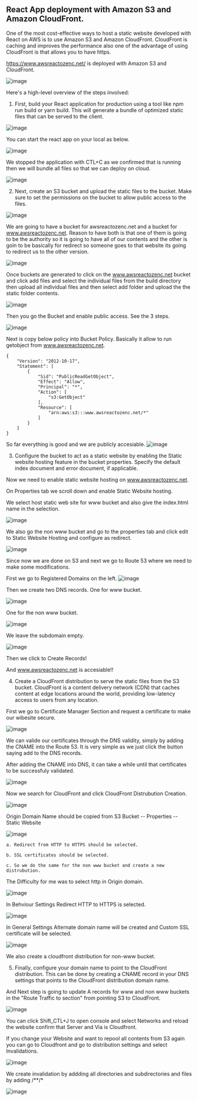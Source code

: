 ## React App deployment with Amazon S3 and Amazon CloudFront.

One of the most cost-effective ways to host a static website developed with React on AWS is to use Amazon S3 and Amazon CloudFront.
CloudFront is caching and improves the performance also one of the advantage of using CloudFront is that allows you to have https.

https://www.awsreactozenc.net/ is deployed with Amazon S3 and CloudFront.

![image](https://user-images.githubusercontent.com/62793938/230742100-b7d58ab4-936e-4887-b9bb-2f8cff8b3803.png)


Here's a high-level overview of the steps involved:

1. First, build your React application for production using a tool like npm run build or yarn build. This will generate a bundle of optimized static files that can be served to the client.

![image](https://user-images.githubusercontent.com/62793938/230743714-551b626b-6575-4011-bd30-a86d2cff6704.png)

You can start the react app on your local as below.

![image](https://user-images.githubusercontent.com/62793938/230743908-41718115-b569-4499-bc59-e23d5e190525.png)

We stopped the application with CTL+C as we confirmed that is running then we will bundle all files so that we can deploy on cloud.

![image](https://user-images.githubusercontent.com/62793938/230744086-3e4a0847-d758-4e3b-b748-dba535d2fe38.png)


2. Next, create an S3 bucket and upload the static files to the bucket. Make sure to set the permissions on the bucket to allow public access to the files.

![image](https://user-images.githubusercontent.com/62793938/230744209-9c548d4a-1418-449c-8a13-eb3462824fa9.png)

We are going to have a bucket for awsreactozenc.net and a bucket for www.awsreactozenc.net. Reason to have both is that one of them is going to be the authority so it is going to have all of our contents and the other is goin to be basically for redirect so someone goes to that website its going to redirect us to the other version.

![image](https://user-images.githubusercontent.com/62793938/230744710-a609df89-6800-42f5-83e5-2db34be52beb.png)

Once buckets are generated to click on the www.awsreactozenc.net bucket and click add files and select the individual files from the build directory then upload all individual files and then select add folder and upload the the static folder contents.

![image](https://user-images.githubusercontent.com/62793938/230744902-c1ec533d-cdc1-435f-8f25-93a725d29c7f.png)

Then you go the Bucket and enable public access. See the 3 steps.

![image](https://user-images.githubusercontent.com/62793938/230745136-c5035b5b-9d16-413c-a684-7810acf31292.png)

Next is copy below policy into Bucket Policy. Basically it allow to run getobject from www.awsreactozenc.net. 
```
{
    "Version": "2012-10-17",
    "Statement": [
        {
            "Sid": "PublicReadGetObject",
            "Effect": "Allow",
            "Principal": "*",
            "Action": [
                "s3:GetObject"
            ],
            "Resource": [
                "arn:aws:s3:::www.awsreactozenc.net/*"
            ]
        }
    ]
}
```
So far everything is good and we are  publicly accesiable.
![image](https://user-images.githubusercontent.com/62793938/230745403-cb766269-a09e-431f-89a0-d99cec038898.png)

3. Configure the bucket to act as a static website by enabling the Static website hosting feature in the bucket properties. Specify the default index document and error document, if applicable.

Now we need to enable static website hosting on www.awsreactozenc.net. 

On Properties tab we scroll down and enable Static Website hosting.

We select host static web site for www bucket and also give the index.html name in the selection.

![image](https://user-images.githubusercontent.com/62793938/230745591-ac35b8d2-5b7e-4a1d-ba07-59285d0f1072.png)

We also go the non www bucket and go to the properties tab and click edit to Static Website Hosting and configure as redirect.

![image](https://user-images.githubusercontent.com/62793938/230795112-7b8fbb4b-ca79-4ade-b74d-16b8b2290a98.png)


Since now we are done on S3 and next we go to Route 53 where we need to make some modifications.

First we go to Registered Domains on the left.
![image](https://user-images.githubusercontent.com/62793938/230747414-6ef56b5c-0b3b-45b0-8af7-6109e882e7a7.png)

Then we create two DNS records. 
One for www bucket.

![image](https://user-images.githubusercontent.com/62793938/230747540-6e6d388e-3990-4245-baf1-c2ba58c345fd.png)

One for the non www bucket.

![image](https://user-images.githubusercontent.com/62793938/230747576-a4f7572e-1249-4221-b16f-4b2cb1a2b424.png)

We leave the subdomain empty.

![image](https://user-images.githubusercontent.com/62793938/230747621-fc55dd5f-e629-4b20-950f-f3dfc6cb27d8.png)

Then we click to Create Records!

And www.awsreactozenc.net is accesiable!!

4. Create a CloudFront distribution to serve the static files from the S3 bucket. CloudFront is a content delivery network (CDN) that caches content at edge locations around the world, providing low-latency access to users from any location.

First we go to Certificate Manager Section and request a certificate to make our wibesite secure.

![image](https://user-images.githubusercontent.com/62793938/230747873-e040db76-7a45-4727-8253-5b4970efb7fa.png)

We can valide our certificates through the DNS validity, simply by adding the CNAME into the Route 53. It is very simple as we just click the button saying add to the DNS records.

After adding the CNAME into DNS, it can take a while until that certificates to be successfuly validated.

![image](https://user-images.githubusercontent.com/62793938/230748124-14114504-f90e-4bdc-824d-e735975145cb.png)


Now we search for CloudFront and click CloudFront Distrubution Creation.

![image](https://user-images.githubusercontent.com/62793938/230748234-eb7c004c-6f65-4f0b-8389-10d05786635a.png)

Origin Domain Name should be copied from S3 Bucket -- Properties -- Static Website

![image](https://user-images.githubusercontent.com/62793938/230748309-334b8064-2a56-4b37-a06f-d34e303e19d3.png)

    a. Redirect from HTTP to HTTPS should be selected.

    b. SSL certificates should be selected.

    c. So we do the same for the non www bucket and create a new distrubution.


The Difficulty for me was to select http in Origin domain.

![image](https://user-images.githubusercontent.com/62793938/230791323-5fba32d1-e28e-43d6-b56f-9d3ef34bb715.png)

In Behviour Settings Redirect HTTP to HTTPS is selected.

![image](https://user-images.githubusercontent.com/62793938/230791354-0a913f65-9f03-4952-8c66-7755989097c2.png)

In General Settings Alternate domain name will be created and Custom SSL certificate will be selected.

![image](https://user-images.githubusercontent.com/62793938/230791487-05cd80e7-2b68-4027-a7b7-3dddb9fe70b9.png)

We also create a cloudfront distribution for non-www bucket.

5. Finally, configure your domain name to point to the CloudFront distribution. This can be done by creating a CNAME record in your DNS settings that points to the CloudFront distribution domain name.

And Next step is going to update A records for www and non www buckets in the "Route Traffic to section"  from pointing S3 to CloudFront.

![image](https://user-images.githubusercontent.com/62793938/230749115-86cdfe4e-f9df-4098-930c-5fc665c9e195.png)


You can click Shift_CTL+J to open console and select Networks and reload the website confirm that Server and Via is Cloudfront.


If you change your Website and want to repool all contents from S3 again you can go to Cloudfront and go to distribution settings and select Invalidations.

![image](https://user-images.githubusercontent.com/62793938/230794835-fa172b98-5a67-48c5-8f6a-86cea8267128.png)

We create invalidation by addding all directories and subdirectories and files by adding /**/*

![image](https://user-images.githubusercontent.com/62793938/230794949-0d9d6cec-3d82-48b1-ab6c-56ad39b3fcb7.png)







